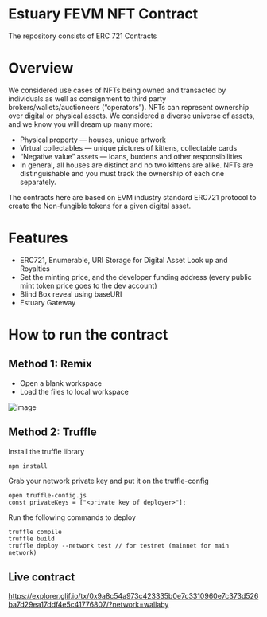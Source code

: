 # Estuary FEVM NFT Contract

The repository consists of ERC 721 Contracts

# Overview
We considered use cases of NFTs being owned and transacted by individuals as well as consignment to third party brokers/wallets/auctioneers (“operators”). NFTs can represent ownership over digital or physical assets. We considered a diverse universe of assets, and we know you will dream up many more:

- Physical property — houses, unique artwork
- Virtual collectables — unique pictures of kittens, collectable cards
- “Negative value” assets — loans, burdens and other responsibilities
- In general, all houses are distinct and no two kittens are alike. NFTs are distinguishable and you must track the ownership of each one separately.

The contracts here are based on EVM industry standard ERC721 protocol to create the Non-fungible tokens for a given digital asset. 

# Features
- ERC721, Enumerable, URI Storage for Digital Asset Look up and Royalties
- Set the minting price, and the developer funding address (every public mint token price goes to the dev account)
- Blind Box reveal using baseURI
- Estuary Gateway

# How to run the contract

## Method 1: Remix
- Open a blank workspace
- Load the files to local workspace

![image](https://user-images.githubusercontent.com/4479171/206564098-2e4d4ef1-3fd5-4803-8f52-6cacaeaf39fc.png)

## Method 2: Truffle
Install the truffle library
```
npm install
```

Grab your network private key and put it on the truffle-config
```
open truffle-config.js
const privateKeys = ["<private key of deployer>"]; 
```

Run the following commands to deploy
```
truffle compile
truffle build
truffle deploy --network test // for testnet (mainnet for main network)
```

## Live contract
https://explorer.glif.io/tx/0x9a8c54a973c423335b0e7c3310960e7c373d526ba7d29ea17ddf4e5c41776807/?network=wallaby
